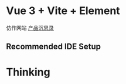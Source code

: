 # Vue 3 + Vite + Element

仿作网站 [产品沉思录](https://pmthinking.com/)

## Recommended IDE Setup

# Thinking
